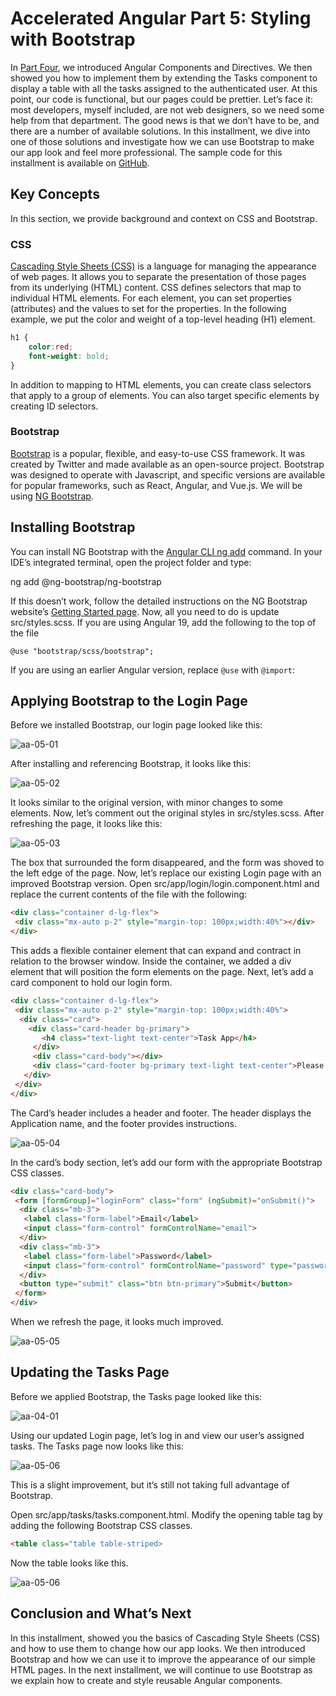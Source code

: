 # **Accelerated Angular Part 5: Styling with Bootstrap**

In [Part Four](https://www.linkedin.com/pulse/accelerated-angular-part-4-components-presenting-data-jonathan-gold-iatdf/), we introduced Angular Components and Directives. We then showed you how to implement them by extending the Tasks component to display a table with all the tasks assigned to the authenticated user. At this point, our code is functional, but our pages could be prettier. Let’s face it: most developers, myself included, are not web designers, so we need some help from that department. The good news is that we don’t have to be, and there are a number of available solutions. In this installment, we dive into one of those solutions and investigate how we can use Bootstrap to make our app look and feel more professional. The sample code for this installment is available on [GitHub](https://github.com/trider/rapid-react-tutorial/tree/76624d7d8df10986c6152f5b2a85b503e4255751/rapid-react-tutorial-05).

## **Key Concepts**

In this section, we provide background and context on CSS and Bootstrap.

### **CSS**

[Cascading Style Sheets (CSS)](https://developer.mozilla.org/en-US/docs/Web/CSS) is a language for managing the appearance of web pages. It allows you to separate the presentation of those pages from its underlying (HTML) content. CSS defines selectors that map to individual HTML elements. For each element, you can set properties (attributes) and the values to set for the properties. In the following example, we put the color and weight of a top-level heading (H1) element.

```css
h1 {
    color:red;
    font-weight: bold;
}
```

In addition to mapping to HTML elements, you can create class selectors that apply to a group of elements. You can also target specific elements by creating ID selectors.

### **Bootstrap**

[Bootstrap](https://getbootstrap.com/) is a popular, flexible, and easy-to-use CSS framework. It was created by Twitter and made available as an open-source project. Bootstrap was designed to operate with Javascript, and specific versions are available for popular frameworks, such as React, Angular, and Vue.js. We will be using [NG Bootstrap](https://ng-bootstrap.github.io/#/home).

## **Installing Bootstrap**

You can install NG Bootstrap with the [Angular CLI ng add](https://angular.dev/cli/add) command. In your IDE’s integrated terminal, open the project folder and type:

ng add @ng-bootstrap/ng-bootstrap

If this doesn’t work, follow the detailed instructions on the NG Bootstrap website’s [Getting Started page](https://ng-bootstrap.github.io/#/getting-started). Now, all you need to do is update src/styles.scss. If you are using Angular 19, add the following to the top of the file

`@use "bootstrap/scss/bootstrap";`

If you are using an earlier Angular version, replace `@use` with `@import`:

## **Applying Bootstrap to the Login Page**

Before we installed Bootstrap, our login page looked like this:

![aa-05-01](aa-05-01.png)

After installing and referencing Bootstrap, it looks like this:

![aa-05-02](aa-05-02.png)

It looks similar to the original version, with minor changes to some elements. Now, let’s comment out the original styles in src/styles.scss. After refreshing the page, it looks like this:

![aa-05-03](aa-05-03.png)

The box that surrounded the form disappeared, and the form was shoved to the left edge of the page. Now, let’s replace our existing Login page with an improved Bootstrap version. Open src/app/login/login.component.html and replace the current contents of the file with the following: 

```html
<div class="container d-lg-flex">
 <div class="mx-auto p-2" style="margin-top: 100px;width:40%"></div>
</div>
```

This adds a flexible container element that can expand and contract in relation to the browser window. Inside the container, we added a div element that will position the form elements on the page. Next, let’s add a card component to hold our login form.

```html
<div class="container d-lg-flex">
 <div class="mx-auto p-2" style="margin-top: 100px;width:40%">
  <div class="card">
    <div class="card-header bg-primary">
       <h4 class="text-light text-center">Task App</h4>
     </div>
     <div class="card-body"></div>
     <div class="card-footer bg-primary text-light text-center">Please login to continue</div>
   </div>
 </div>
</div>
```

The Card’s header includes a header and footer. The header displays the Application name, and the footer provides instructions.

![aa-05-04](aa-05-04.png)

In the card’s body section, let’s add our form with the appropriate Bootstrap CSS classes.

```html
<div class="card-body">
 <form [formGroup]="loginForm" class="form" (ngSubmit)="onSubmit()">
  <div class="mb-3">
   <label class="form-label">Email</label>
   <input class="form-control" formControlName="email">
  </div>
  <div class="mb-3">
   <label class="form-label">Password</label>
   <input class="form-control" formControlName="password" type="password">
  </div>
  <button type="submit" class="btn btn-primary">Submit</button>
 </form>
</div>
```

When we refresh the page, it looks much improved.

![aa-05-05](aa-05-05.png)

## **Updating the Tasks Page**

Before we applied Bootstrap, the Tasks page looked like this:

![aa-04-01](aa-04-01-02.png)

Using our updated Login page, let’s log in and view our user’s assigned tasks. The Tasks page now looks like this:

![aa-05-06](aa-05-06.png)

This is a slight improvement, but it’s still not taking full advantage of Bootstrap. 

Open src/app/tasks/tasks.component.html. Modify the opening table tag by adding the following Bootstrap CSS classes.

```html
<table class="table table-striped>
```

Now the table looks like this.

![aa-05-06](aa-05-07.png)

## **Conclusion and What’s Next**

In this installment, showed you the basics of Cascading Style Sheets (CSS) and how to use them to change how our app looks. We then introduced Bootstrap and how we can use it to improve the appearance of our simple HTML pages. In the next installment, we will continue to use Bootstrap as we explain how to create and style reusable Angular components.
